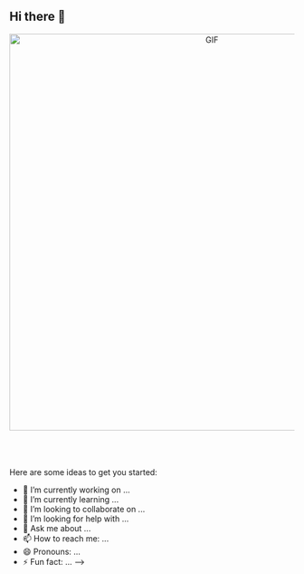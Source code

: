 ## Hi there 👋

<div align="center">
<img hight="300" width="700" alt="GIF" align="center" src="https://github.com/luananevestech/luananevestech//blob/master/assets/libby-creates-alucard.gif">
</div>

</br>
</br>
</br>

Here are some ideas to get you started:

- 🔭 I’m currently working on ...
- 🌱 I’m currently learning ...
- 👯 I’m looking to collaborate on ...
- 🤔 I’m looking for help with ...
- 💬 Ask me about ...
- 📫 How to reach me: ...
- 😄 Pronouns: ...
- ⚡ Fun fact: ...
-->
